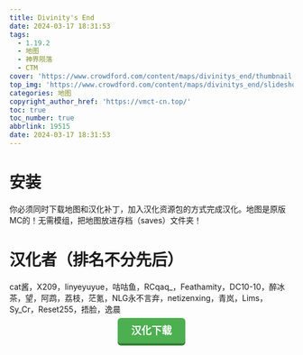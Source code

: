 ```yaml
---
title: Divinity's End
date: 2024-03-17 18:31:53
tags:
  - 1.19.2
  - 地图
  - 神界陨落
  - CTM
cover: 'https://www.crowdford.com/content/maps/divinitys_end/thumbnail.jpg'
top_img: 'https://www.crowdford.com/content/maps/divinitys_end/slideshow//7.png'
categories: 地图
copyright_author_href: 'https://vmct-cn.top/'
toc: true
toc_number: true
abbrlink: 19515
date: 2024-03-17 18:31:53
---
```

# **安装**
你必须同时下载地图和汉化补丁，加入汉化资源包的方式完成汉化。地图是原版MC的！无需模组，把地图放进存档（saves）文件夹！

# **汉化者（排名不分先后）**
cat酱，X209，linyeyuyue，咕咕鱼，RCqaq_，Feathamity，DC10-10，醉冰茶，望，阿鹉，荔枝，茫氪，NLG永不言弃，netizenxing，青岚，Lims，Sy_Cr，Reset255，捂脸，逸晨
<center><a style = "background-color: #4caf50;box-shadow: 0 4px #357e36;border: none;border-radius: 6px;padding: 12px 24px;font-size: 18px;font-weight: bold;color: #fff;transition: all 0.2s ease-in-out;text-decoration: none;cursor: pointer;" href=https://vmct-cn.top/map/divinity/index.html>汉化下载</a></center>